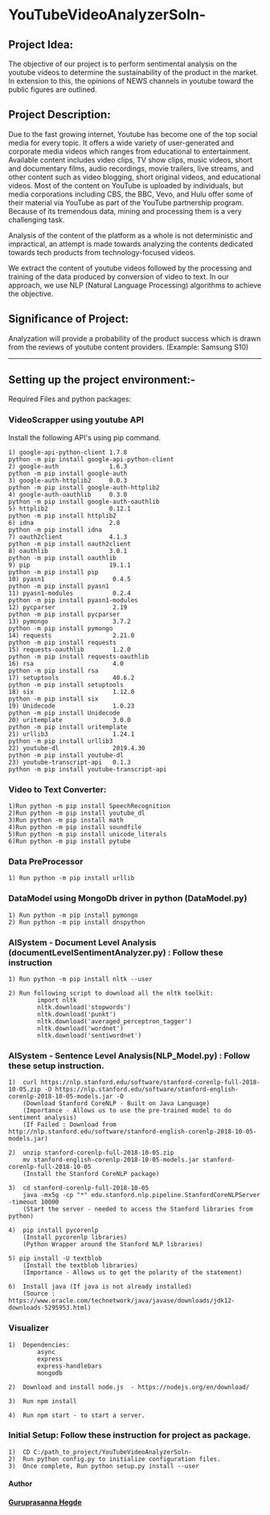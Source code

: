 # YouTubeVideoAnalyzerSoln-


## Project Idea:
  The objective of our project is to perform sentimental analysis on the youtube videos to determine the sustainability of the product in the market. In extension to this, the opinions of NEWS channels in youtube toward the public figures are outlined.


## Project Description:
Due to the fast growing internet, Youtube has become one of the top social media for every topic. It offers a wide variety of user-generated and corporate media videos which ranges from educational to entertainment. Available content includes video clips, TV show clips, music videos, short and documentary films, audio recordings, movie trailers, live streams, and other content such as video blogging, short original videos, and educational videos. Most of the content on YouTube is uploaded by individuals, but media corporations including CBS, the BBC, Vevo, and Hulu offer some of their material via YouTube as part of the YouTube partnership program. Because of its tremendous data, mining and processing them is a very challenging task.  

Analysis of the content of the platform as a whole is not deterministic and impractical, an attempt is made towards analyzing the contents dedicated towards tech products from technology-focused videos.

We extract the content of youtube videos followed by the processing and training of the data produced by conversion of video to text. In our approach, we use NLP (Natural Language Processing) algorithms to achieve the objective.

## Significance of Project:
  Analyzation will provide a probability of the product success which is drawn from the reviews of youtube content providers. (Example: Samsung S10)




----------------------------------------------------------------------------------------------------------------------------------------
## Setting up the project environment:-




Required Files and python packages:


### VideoScrapper using youtube API
Install the following API's using pip command.

	1) google-api-python-client 1.7.8
	python -m pip install google-api-python-client
	2) google-auth              1.6.3
	python -m pip install google-auth
	3) google-auth-httplib2     0.0.3
	python -m pip install google-auth-httplib2
	4) google-auth-oauthlib     0.3.0
	python -m pip install google-auth-oauthlib
	5) httplib2                 0.12.1
	python -m pip install httplib2
	6) idna                     2.8
	python -m pip install idna
	7) oauth2client             4.1.3
	python -m pip install oauth2client
	8) oauthlib                 3.0.1
	python -m pip install oauthlib
	9) pip                      19.1.1
	python -m pip install pip
	10) pyasn1                   0.4.5
	python -m pip install pyasn1
	11) pyasn1-modules           0.2.4
	python -m pip install pyasn1-modules
	12) pycparser                2.19
	python -m pip install pycparser
	13) pymongo                  3.7.2
	python -m pip install pymongo
	14) requests                 2.21.0
	python -m pip install requests
	15) requests-oauthlib        1.2.0
	python -m pip install requests-oauthlib
	16) rsa                      4.0
	python -m pip install rsa
	17) setuptools               40.6.2
	python -m pip install setuptools
	18) six                      1.12.0
	python -m pip install six
	19) Unidecode                1.0.23
	python -m pip install Unidecode
	20) uritemplate              3.0.0
	python -m pip install uritemplate
	21) urllib3                  1.24.1
	python -m pip install urllib3
	22) youtube-dl               2019.4.30
	python -m pip install youtube-dl
	23) youtube-transcript-api   0.1.3
	python -m pip install youtube-transcript-api



### Video to Text Converter:

	1)Run python -m pip install SpeechRecognition
	2)Run python -m pip install youtube_dl
	3)Run python -m pip install math
	4)Run python -m pip install soundfile
	5)Run python -m pip install unicode_literals
	6)Run python -m pip install pytube




### Data PreProcessor

	
	1) Run python -m pip install urllib





### DataModel using MongoDb driver in python (DataModel.py)

	
	1) Run python -m pip install pymongo
	2) Run python -m pip install dnspython
	





### AISystem - Document Level Analysis (documentLevelSentimentAnalyzer.py) : Follow these instruction

	1) Run python -m pip install nltk --user
	
	2) Run following script to download all the nltk toolkit:
			import nltk
			nltk.download('stopwords')
			nltk.download('punkt')
			nltk.download('averaged_perceptron_tagger')
			nltk.download('wordnet')
			nltk.download('sentiwordnet')
			






### AISystem - Sentence Level Analysis(NLP_Model.py) : Follow these setup instruction.


	1) 	curl https://nlp.stanford.edu/software/stanford-corenlp-full-2018-10-05.zip -O https://nlp.stanford.edu/software/stanford-english-corenlp-2018-10-05-models.jar -O
		(Download Stanford CoreNLP - Built on Java Language)
		(Importance - Allows us to use the pre-trained model to do sentiment analysis)
		(If Failed : Download from http://nlp.stanford.edu/software/stanford-english-corenlp-2018-10-05-models.jar)
		
	2) 	unzip stanford-corenlp-full-2018-10-05.zip
		mv stanford-english-corenlp-2018-10-05-models.jar stanford-corenlp-full-2018-10-05
		(Install the Stanford CoreNLP package)
	
	3) 	cd stanford-corenlp-full-2018-10-05
		java -mx5g -cp "*" edu.stanford.nlp.pipeline.StanfordCoreNLPServer -timeout 10000
		(Start the server - needed to access the Stanford libraries from python)
	
	4) 	pip install pycorenlp
		(Install pycorenlp libraries)
		(Python Wrapper around the Stanford NLP libraries)
	
	5) pip install -U textblob
		(Install the textblob libraries)
		(Importance - Allows us to get the polarity of the statement)
	
	6)	Install java (If java is not already installed)
		(Source : https://www.oracle.com/technetwork/java/javase/downloads/jdk12-downloads-5295953.html)






### Visualizer

	
	1)	Dependencies:
			async
			express
			express-handlebars
			mongodb

	2)	Download and install node.js  - https://nodejs.org/en/download/

	3)	Run npm install
	
	4) 	Run npm start - to start a server. 






### Initial Setup: Follow these instruction for project as package.


	1)	CD C:/path_to_project/YouTubeVideoAnalyzerSoln-
	2)	Run python config.py to initialize configuration files.
	3)	Once complete, Run python setup.py install --user










#### Author
#### [Guruprasanna Hegde](https://github.com/guruprasannahegde)



